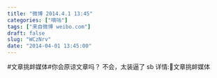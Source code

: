 ```yaml
---
title: "微博 2014.4.1 13:45"
categories: ["嘀咕"]
tags: ["来自微博 weibo.com"]
draft: false
slug: "WCzNrv"
date: "2014-04-01 13:45:00"
---
```


<p>#文章挑衅媒体#你会原谅文章吗？ 不会，太装逼了  sb 详情:文章挑衅媒体 ​​​​</p>
